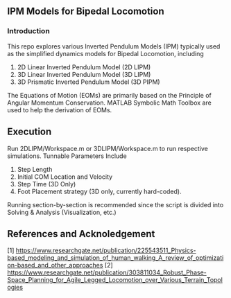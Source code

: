 ## IPM Models for Bipedal Locomotion
### Introduction
This repo explores various Inverted Pendulum Models (IPM) typically used as the simplified dynamics models for Bipedal Locomotion, including
1. 2D Linear Inverted Pendulum Model (2D LIPM)
2. 3D Linear Inverted Pendulum Model (3D LIPM)
3. 3D Prismatic Inverted Pendulum Model (3D PIPM)

The Equations of Motion (EOMs) are primarily based on the Principle of Angular Momentum Conservation. MATLAB Symbolic Math Toolbox are used to help the derivation of EOMs.

## Execution
Run 2DLIPM/Workspace.m or 3DLIPM/Workspace.m to run respective simulations. Tunnable Parameters Include
1. Step Length
2. Initial COM Location and Velocity
3. Step Time (3D Only)
4. Foot Placement strategy (3D only, currently hard-coded).

Running section-by-section is recommended since the script is divided into Solving & Analysis (Visualization, etc.)

## References and Acknoledgement
[1] https://www.researchgate.net/publication/225543511_Physics-based_modeling_and_simulation_of_human_walking_A_review_of_optimization-based_and_other_approaches
[2] https://www.researchgate.net/publication/303811034_Robust_Phase-Space_Planning_for_Agile_Legged_Locomotion_over_Various_Terrain_Topologies
